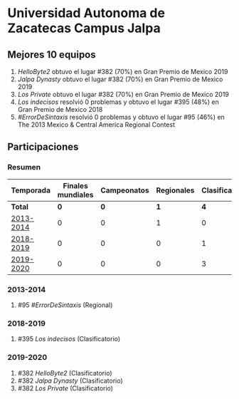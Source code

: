 ---
---

# Universidad Autonoma de Zacatecas Campus Jalpa

## Mejores 10 equipos

1. _HelloByte2_ obtuvo el lugar #382 (70%) en Gran Premio de Mexico 2019
1. _Jalpa Dynasty_ obtuvo el lugar #382 (70%) en Gran Premio de Mexico 2019
1. _Los Private_ obtuvo el lugar #382 (70%) en Gran Premio de Mexico 2019
1. _Los indecisos_ resolvió 0 problemas y obtuvo el lugar #395 (48%) en Gran Premio de Mexico 2018
1. _#ErrorDeSintaxis_ resolvió 0 problemas y obtuvo el lugar #95 (46%) en The 2013 Mexico & Central America Regional Contest

## Participaciones

### Resumen

| Temporada | Finales mundiales | Campeonatos | Regionales | Clasificatorios | Equipos |
| --- | --- | --- | --- | --- | --- |
| **Total** | **0** | **0** | **1** | **4** | **5** |
| [2013-2014](#2013-2014) | 0 | 0 | 1 | 0 | 1 |
| [2018-2019](#2018-2019) | 0 | 0 | 0 | 1 | 1 |
| [2019-2020](#2019-2020) | 0 | 0 | 0 | 3 | 3 |

### 2013-2014

1. #95 _#ErrorDeSintaxis_ (Regional)

### 2018-2019

1. #395 _Los indecisos_ (Clasificatorio)

### 2019-2020

1. #382 _HelloByte2_ (Clasificatorio)
1. #382 _Jalpa Dynasty_ (Clasificatorio)
1. #382 _Los Private_ (Clasificatorio)



